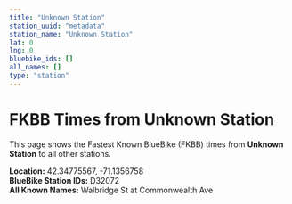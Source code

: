 ```yaml
---
title: "Unknown Station"
station_uuid: "metadata"
station_name: "Unknown Station"
lat: 0
lng: 0
bluebike_ids: []
all_names: []
type: "station"
---
```


# FKBB Times from Unknown Station

This page shows the Fastest Known BlueBike (FKBB) times from **Unknown Station** to all other stations.

**Location:** 42.34775567, -71.1356758  
**BlueBike Station IDs:** D32072  
**All Known Names:** Walbridge St at Commonwealth Ave

